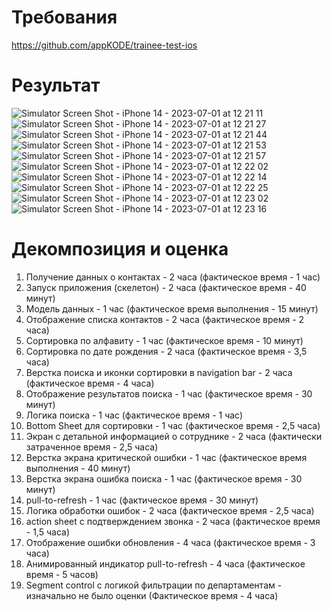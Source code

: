 #  Требования
https://github.com/appKODE/trainee-test-ios

#  Результат
![Simulator Screen Shot - iPhone 14 - 2023-07-01 at 12 21 11](https://github.com/troxanna/kodeContactsApp/assets/81263173/29c982ec-64d1-407e-afa8-99e3740eae84)
![Simulator Screen Shot - iPhone 14 - 2023-07-01 at 12 21 27](https://github.com/troxanna/kodeContactsApp/assets/81263173/9feeb27f-6f92-4556-a004-564638c9ff68)
![Simulator Screen Shot - iPhone 14 - 2023-07-01 at 12 21 44](https://github.com/troxanna/kodeContactsApp/assets/81263173/f9e733df-1339-4046-86d5-74a6c2c1f856)
![Simulator Screen Shot - iPhone 14 - 2023-07-01 at 12 21 53](https://github.com/troxanna/kodeContactsApp/assets/81263173/c76a6013-68df-47ee-a7bd-1a182bb12910)
![Simulator Screen Shot - iPhone 14 - 2023-07-01 at 12 21 57](https://github.com/troxanna/kodeContactsApp/assets/81263173/980d04ab-d484-41ab-a8cb-30ace0fa332b)
![Simulator Screen Shot - iPhone 14 - 2023-07-01 at 12 22 02](https://github.com/troxanna/kodeContactsApp/assets/81263173/e4e05d8b-269e-477b-9abd-1c2380355846)
![Simulator Screen Shot - iPhone 14 - 2023-07-01 at 12 22 14](https://github.com/troxanna/kodeContactsApp/assets/81263173/4b49c7ce-648f-4816-8a54-66a9a3b6bd35)
![Simulator Screen Shot - iPhone 14 - 2023-07-01 at 12 22 25](https://github.com/troxanna/kodeContactsApp/assets/81263173/0e808f5d-02c8-4d7d-b874-b635c1b0f5df)
![Simulator Screen Shot - iPhone 14 - 2023-07-01 at 12 23 02](https://github.com/troxanna/kodeContactsApp/assets/81263173/cd0f8648-bafe-4089-b2d6-e25335869e6e)
![Simulator Screen Shot - iPhone 14 - 2023-07-01 at 12 23 16](https://github.com/troxanna/kodeContactsApp/assets/81263173/c7f80455-038a-464d-9ce7-c3fd64bb890d)



#  Декомпозиция и оценка

1. Получение данных о контактах - 2 часа (фактическое время - 1 час)
2. Запуск приложения (скелетон) - 2 часа (фактическое время - 40 минут)
3. Модель данных - 1 час (фактическое время выполнения - 15 минут)
4. Отображение списка контактов - 2 часа (фактическое время - 2 часа)
5. Сортировка по алфавиту - 1 час (фактическое время - 10 минут)
6. Сортировка по дате рождения - 2 часа (фактическое время - 3,5 часа)
7. Верстка поиска и иконки сортировки в navigation bar - 2 часа (фактическое время - 4 часа)
8. Отображение результатов поиска - 1 час (фактическое время - 30 минут)
9. Логика поиска - 1 час (фактическое время - 1 час)
10. Bottom Sheet для сортировки - 1 час (фактическое время - 2,5 часа)
11. Экран с детальной информацией о сотруднике - 2 часа (фактически затраченное время - 2,5 часа)
12. Верстка экрана критической ошибки - 1 час (фактическое время выполнения - 40 минут)
13. Верстка экрана ошибка поиска - 1 час (фактическое время - 30 минут)
14. pull-to-refresh - 1 час (фактическое время - 30 минут)
15. Логика обработки ошибок - 2 часа (фактическое время - 2,5 часа)
16. action sheet с подтверждением звонка - 2 часа (фактическое время - 1,5 часа)
17. Отображение ошибки обновления - 4 часа (фактическое время - 3 часа)
18. Анимированный индикатор pull-to-refresh - 4 часа (фактическое время - 5 часов)
19. Segment control с логикой фильтрации по департаментам - изначально не было оценки (Фактическое время - 4 часа)
